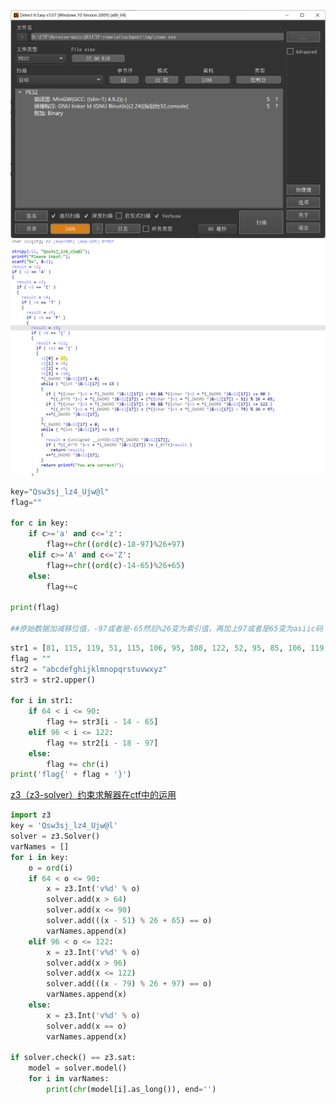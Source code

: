 ![alt text](image.png)
![alt text](image-1.png)
```python
key="Qsw3sj_lz4_Ujw@l"
flag=""
 
for c in key:
    if c>='a' and c<='z':
        flag+=chr((ord(c)-18-97)%26+97) 
    elif c>='A' and c<='Z':
        flag+=chr((ord(c)-14-65)%26+65)
    else:
        flag+=c
 
print(flag)
 
##原始数据加减移位值，-97或者是-65然后%26变为索引值，再加上97或者是65变为asiic码

```

```python
str1 = [81, 115, 119, 51, 115, 106, 95, 108, 122, 52, 95, 85, 106, 119, 64, 108]
flag = ""
str2 = "abcdefghijklmnopqrstuvwxyz"
str3 = str2.upper()

for i in str1:
    if 64 < i <= 90:
        flag += str3[i - 14 - 65]
    elif 96 < i <= 122:
        flag += str2[i - 18 - 97]
    else:
        flag += chr(i)
print('flag{' + flag + '}')

```
[z3（z3-solver）约束求解器在ctf中的运用](https://www.bilibili.com/video/BV1TP4y1N7jJ/?spm_id_from=333.1007.top_right_bar_window_custom_collection.content.click&vd_source=2c4148ac928a1b2447f3d8c80156c3c4)
```python
import z3
key = 'Qsw3sj_lz4_Ujw@l'
solver = z3.Solver()
varNames = []
for i in key:
    o = ord(i)
    if 64 < o <= 90:
        x = z3.Int('v%d' % o)
        solver.add(x > 64)
        solver.add(x <= 90)
        solver.add(((x - 51) % 26 + 65) == o)
        varNames.append(x)
    elif 96 < o <= 122:
        x = z3.Int('v%d' % o)
        solver.add(x > 96)
        solver.add(x <= 122)
        solver.add(((x - 79) % 26 + 97) == o)
        varNames.append(x)
    else:
        x = z3.Int('v%d' % o)
        solver.add(x == o)
        varNames.append(x)

if solver.check() == z3.sat:
    model = solver.model()
    for i in varNames:
        print(chr(model[i].as_long()), end='')
```